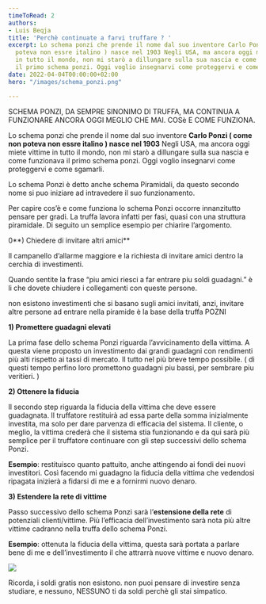 ```yaml
---
timeToRead: 2
authors:
- Luis Beqja
title: 'Perchè continuate a farvi truffare ? '
excerpt: Lo schema ponzi che prende il nome dal suo inventore Carlo Ponzi ( come non
  poteva non essre italino ) nasce nel 1903 Negli USA, ma ancora oggi miete vittime
  in tutto il mondo, non mi starò a dillungare sulla sua nascia e come funzionava
  il primo schema ponzi. Oggi voglio insegnarvi come proteggervi e come sgamarli.
date: 2022-04-04T00:00:00+02:00
hero: "/images/schema_ponzi.png"

---
```

SCHEMA PONZI, DA SEMPRE SINONIMO DI TRUFFA, MA CONTINUA A FUNZIONARE ANCORA OGGI MEGLIO CHE MAI. COSè E COME FUNZIONA.

Lo schema ponzi che prende il nome dal suo inventore **Carlo Ponzi ( come non poteva non essre italino ) nasce nel 1903** Negli USA, ma ancora oggi miete vittime in tutto il mondo, non mi starò a dillungare sulla sua nascia e come funzionava il primo schema ponzi. Oggi voglio insegnarvi come proteggervi e come sgamarli.

Lo schema Ponzi è detto anche schema Piramidali, da questo secondo nome si puo iniziare ad intravedere il suo funzionamento.

Per capire cos’è e come funziona lo schema Ponzi occorre innanzitutto pensare per gradi. La truffa lavora infatti per fasi, quasi con una struttura piramidale. Di seguito un semplice esempio per chiarire l’argomento.

0**) Chiedere di invitare altri amici**

Il campanello d’allarme maggiore e la richiesta di invitare amici dentro la cerchia di investimenti.

Quando sentite la frase “piu amici riesci a far entrare piu soldi guadagni.” è li che dovete chiudere i collegamenti con queste persone.

non esistono investimenti che si basano sugli amici invitati, anzi, invitare altre persone ad entrare nella piramide è la base della truffa POZNI

**1) Promettere guadagni elevati**

La prima fase dello schema Ponzi riguarda l’avvicinamento della vittima. A questa viene proposto un investimento dai grandi guadagni con rendimenti più alti rispetto ai tassi di mercato. Il tutto nel più breve tempo possibile. ( di questi tempo perfino loro promettono guadagni piu bassi, per sembrare piu veritieri. )

**2) Ottenere la fiducia**

Il secondo step riguarda la fiducia della vittima che deve essere guadagnata. Il truffatore restituirà ad essa parte della somma inizialmente investita, ma solo per dare parvenza di efficacia del sistema. Il cliente, o meglio, la vittima crederà che il sistema stia funzionando e da qui sarà più semplice per il truffatore continuare con gli step successivi dello schema Ponzi.

**Esempio**: restituisco quanto pattuito, anche attingendo ai fondi dei nuovi investitori. Così facendo mi guadagno la fiducia della vittima che vedendosi ripagata inizierà a fidarsi di me e a fornirmi nuovo denaro.

**3) Estendere la rete di vittime**

Passo successivo dello schema Ponzi sarà l’**estensione della rete** di potenziali clienti/vittime. Più l’efficacia dell’investimento sarà nota più altre vittime cadranno nella truffa dello schema Ponzi.

**Esempio**: ottenuta la fiducia della vittima, questa sarà portata a parlare bene di me e dell’investimento il che attrarrà nuove vittime e nuovo denaro.

![](/images/schema_ponzi.png)

Ricorda, i soldi gratis non esistono. non puoi pensare di investire senza studiare, e nessuno, NESSUNO ti da soldi perchè gli stai simpatico.